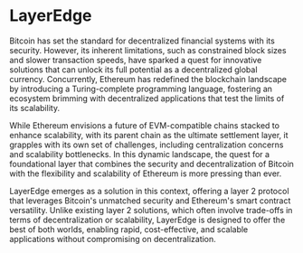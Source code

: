 
# LayerEdge

Bitcoin has set the standard for decentralized financial systems with its security. However, its inherent limitations, such as constrained block sizes and slower transaction speeds, have sparked a quest for innovative solutions that can unlock its full potential as a decentralized global currency. Concurrently, Ethereum has redefined the blockchain landscape by introducing a Turing-complete programming language, fostering an ecosystem brimming with decentralized applications that test the limits of its scalability.

While Ethereum envisions a future of EVM-compatible chains stacked to enhance scalability, with its parent chain as the ultimate settlement layer, it grapples with its own set of challenges, including centralization concerns and scalability bottlenecks. In this dynamic landscape, the quest for a foundational layer that combines the security and decentralization of Bitcoin with the flexibility and scalability of Ethereum is more pressing than ever.

LayerEdge emerges as a solution in this context, offering a layer 2 protocol that leverages Bitcoin's unmatched security and Ethereum's smart contract versatility. Unlike existing layer 2 solutions, which often involve trade-offs in terms of decentralization or scalability, LayerEdge is designed to offer the best of both worlds, enabling rapid, cost-effective, and scalable applications without compromising on decentralization.
